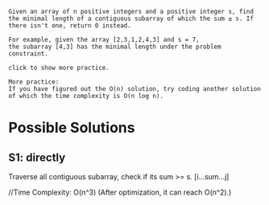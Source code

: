 	Given an array of n positive integers and a positive integer s, find the minimal length of a contiguous subarray of which the sum ≥ s. If there isn't one, return 0 instead.

	For example, given the array [2,3,1,2,4,3] and s = 7,
	the subarray [4,3] has the minimal length under the problem constraint.

	click to show more practice.

	More practice:
	If you have figured out the O(n) solution, try coding another solution of which the time complexity is O(n log n).

# Possible Solutions

## S1: directly

Traverse all contiguous subarray, check if its sum >= s. [i...sum...j]

//Time Complexity: O(n^3) (After optimization, it can reach O(n^2).)

## 